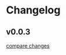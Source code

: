 # Changelog


## v0.0.3

[compare changes](https://github.com/WorkRootTech/nuxt-form/compare/v0.0.2...v0.0.3)

